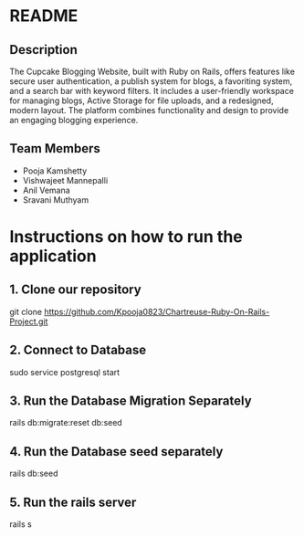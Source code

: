 # README

## Description 
The Cupcake Blogging Website, built with Ruby on Rails, offers features like secure user authentication, a publish system for blogs, a favoriting system, and a search bar with keyword filters. It includes a user-friendly workspace for managing blogs, Active Storage for file uploads, and a redesigned, modern layout. The platform combines functionality and design to provide an engaging blogging experience.

## Team Members

- Pooja Kamshetty 
- Vishwajeet Mannepalli
- Anil Vemana
- Sravani Muthyam


# Instructions on how to run the application


## 1. Clone our repository
git clone https://github.com/Kpooja0823/Chartreuse-Ruby-On-Rails-Project.git

## 2. Connect to Database 
 sudo service postgresql start

## 3. Run the Database Migration Separately        
rails db:migrate:reset db:seed

## 4. Run the Database seed separately 
rails db:seed

## 5. Run the rails server
rails s
